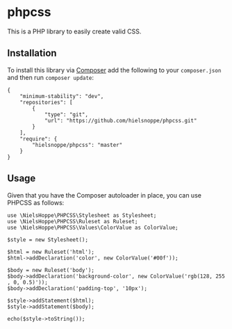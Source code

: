 # phpcss

This is a PHP library to easily create valid CSS.

## Installation

To install this library via [Composer](http://getcomposer.org) add the following to your `composer.json` and then run `composer update`:

```
{
    "minimum-stability": "dev",
    "repositories": [
        {
            "type": "git",
            "url": "https://github.com/hielsnoppe/phpcss.git"
        }
    ],
    "require": {
        "hielsnoppe/phpcss": "master"
    }
}
```

## Usage

Given that you have the Composer autoloader in place, you can use PHPCSS as follows:

```
use \NielsHoppe\PHPCSS\Stylesheet as Stylesheet;
use \NielsHoppe\PHPCSS\Ruleset as Ruleset;
use \NielsHoppe\PHPCSS\Values\ColorValue as ColorValue;

$style = new Stylesheet();

$html = new Ruleset('html');
$html->addDeclaration('color', new ColorValue('#00f'));

$body = new Ruleset('body');
$body->addDeclaration('background-color', new ColorValue('rgb(128, 255 , 0, 0.5)'));
$body->addDeclaration('padding-top', '10px');

$style->addStatement($html);
$style->addStatement($body);

echo($style->toString());
```
